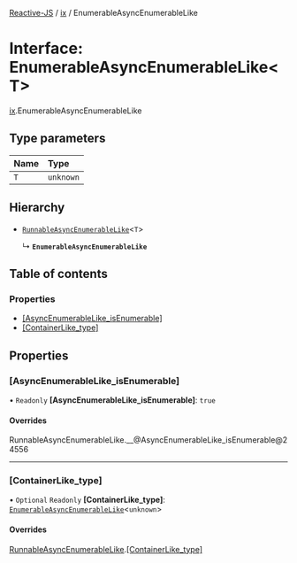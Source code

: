 [Reactive-JS](../README.md) / [ix](../modules/ix.md) / EnumerableAsyncEnumerableLike

# Interface: EnumerableAsyncEnumerableLike<T\>

[ix](../modules/ix.md).EnumerableAsyncEnumerableLike

## Type parameters

| Name | Type |
| :------ | :------ |
| `T` | `unknown` |

## Hierarchy

- [`RunnableAsyncEnumerableLike`](ix.RunnableAsyncEnumerableLike.md)<`T`\>

  ↳ **`EnumerableAsyncEnumerableLike`**

## Table of contents

### Properties

- [[AsyncEnumerableLike\_isEnumerable]](ix.EnumerableAsyncEnumerableLike.md#[asyncenumerablelike_isenumerable])
- [[ContainerLike\_type]](ix.EnumerableAsyncEnumerableLike.md#[containerlike_type])

## Properties

### [AsyncEnumerableLike\_isEnumerable]

• `Readonly` **[AsyncEnumerableLike\_isEnumerable]**: ``true``

#### Overrides

RunnableAsyncEnumerableLike.\_\_@AsyncEnumerableLike\_isEnumerable@24556

___

### [ContainerLike\_type]

• `Optional` `Readonly` **[ContainerLike\_type]**: [`EnumerableAsyncEnumerableLike`](ix.EnumerableAsyncEnumerableLike.md)<`unknown`\>

#### Overrides

[RunnableAsyncEnumerableLike](ix.RunnableAsyncEnumerableLike.md).[[ContainerLike_type]](ix.RunnableAsyncEnumerableLike.md#[containerlike_type])
